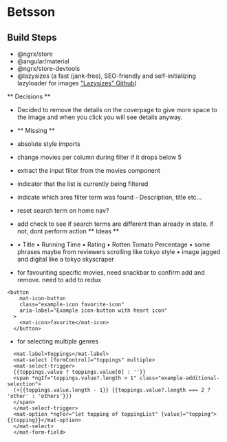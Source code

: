 # Betsson

## Build Steps

- @ngrx/store
- @angular/material
- @ngrx/store-devtools
- @lazysizes (a fast (jank-free), SEO-friendly and self-initializing lazyloader for images ["Lazysizes" Github](https://github.com/afarkas/lazysizes))

** Decisions **

- Decided to remove the details on the coverpage to give more space to the image and when you click you will see details anyway.
- ** Missing **

- absolute style imports
- change movies per column during filter if it drops below 5
- extract the input filter from the movies component
- indicator that the list is currently being filtered
- indicate which area filter term was found - Description, title etc...
- reset search term on home nav?
- add check to see if search terms are different than already in state. if not, dont perform action
  ** Ideas **
- • Title
  • Running Time
  • Rating
  • Rotten Tomato Percentage
  • some phrases maybe from reviewers scrolling like tokyo style
  • image jagged and digital like a tokyo skyscraper
- for favouriting specific movies, need snackbar to confirm add and remove. need to add to redux

```
<button
    mat-icon-button
    class="example-icon favorite-icon"
    aria-label="Example icon-button with heart icon"
  >
    <mat-icon>favorite</mat-icon>
  </button>
```

- for selecting multiple genres

```<mat-form-field appearance="fill">
  <mat-label>Toppings</mat-label>
  <mat-select [formControl]="toppings" multiple>
  <mat-select-trigger>
  {{toppings.value ? toppings.value[0] : ''}}
  <span *ngIf="toppings.value?.length > 1" class="example-additional-selection">
  (+{{toppings.value.length - 1}} {{toppings.value?.length === 2 ? 'other' : 'others'}})
  </span>
  </mat-select-trigger>
  <mat-option *ngFor="let topping of toppingList" [value]="topping">{{topping}}</mat-option>
  </mat-select>
  </mat-form-field>
```
